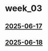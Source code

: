 # week_03 <!-- markmap: foldAll -->
## [2025-06-17](2025-06-17/2025-06-17.html)
## [2025-06-18](2025-06-18/2025-06-18.html)
